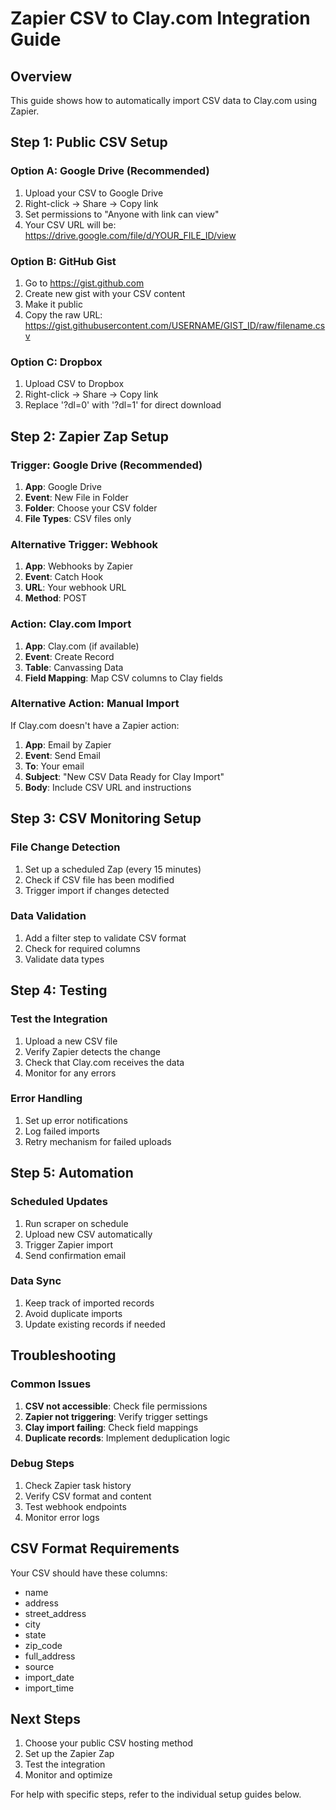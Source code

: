 
# Zapier CSV to Clay.com Integration Guide

## Overview
This guide shows how to automatically import CSV data to Clay.com using Zapier.

## Step 1: Public CSV Setup

### Option A: Google Drive (Recommended)
1. Upload your CSV to Google Drive
2. Right-click → Share → Copy link
3. Set permissions to "Anyone with link can view"
4. Your CSV URL will be: https://drive.google.com/file/d/YOUR_FILE_ID/view

### Option B: GitHub Gist
1. Go to https://gist.github.com
2. Create new gist with your CSV content
3. Make it public
4. Copy the raw URL: https://gist.githubusercontent.com/USERNAME/GIST_ID/raw/filename.csv

### Option C: Dropbox
1. Upload CSV to Dropbox
2. Right-click → Share → Copy link
3. Replace '?dl=0' with '?dl=1' for direct download

## Step 2: Zapier Zap Setup

### Trigger: Google Drive (Recommended)
1. **App**: Google Drive
2. **Event**: New File in Folder
3. **Folder**: Choose your CSV folder
4. **File Types**: CSV files only

### Alternative Trigger: Webhook
1. **App**: Webhooks by Zapier
2. **Event**: Catch Hook
3. **URL**: Your webhook URL
4. **Method**: POST

### Action: Clay.com Import
1. **App**: Clay.com (if available)
2. **Event**: Create Record
3. **Table**: Canvassing Data
4. **Field Mapping**: Map CSV columns to Clay fields

### Alternative Action: Manual Import
If Clay.com doesn't have a Zapier action:
1. **App**: Email by Zapier
2. **Event**: Send Email
3. **To**: Your email
4. **Subject**: "New CSV Data Ready for Clay Import"
5. **Body**: Include CSV URL and instructions

## Step 3: CSV Monitoring Setup

### File Change Detection
1. Set up a scheduled Zap (every 15 minutes)
2. Check if CSV file has been modified
3. Trigger import if changes detected

### Data Validation
1. Add a filter step to validate CSV format
2. Check for required columns
3. Validate data types

## Step 4: Testing

### Test the Integration
1. Upload a new CSV file
2. Verify Zapier detects the change
3. Check that Clay.com receives the data
4. Monitor for any errors

### Error Handling
1. Set up error notifications
2. Log failed imports
3. Retry mechanism for failed uploads

## Step 5: Automation

### Scheduled Updates
1. Run scraper on schedule
2. Upload new CSV automatically
3. Trigger Zapier import
4. Send confirmation email

### Data Sync
1. Keep track of imported records
2. Avoid duplicate imports
3. Update existing records if needed

## Troubleshooting

### Common Issues
1. **CSV not accessible**: Check file permissions
2. **Zapier not triggering**: Verify trigger settings
3. **Clay import failing**: Check field mappings
4. **Duplicate records**: Implement deduplication logic

### Debug Steps
1. Check Zapier task history
2. Verify CSV format and content
3. Test webhook endpoints
4. Monitor error logs

## CSV Format Requirements

Your CSV should have these columns:
- name
- address
- street_address
- city
- state
- zip_code
- full_address
- source
- import_date
- import_time

## Next Steps

1. Choose your public CSV hosting method
2. Set up the Zapier Zap
3. Test the integration
4. Monitor and optimize

For help with specific steps, refer to the individual setup guides below.
